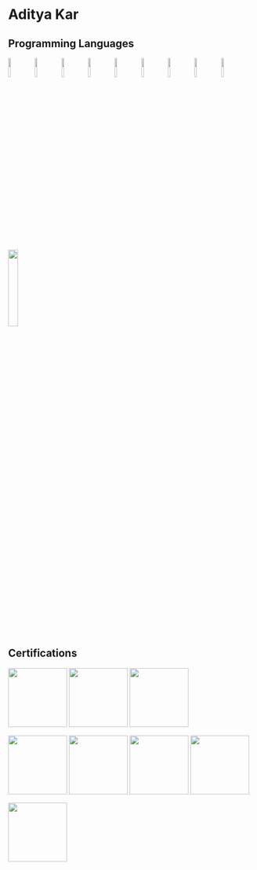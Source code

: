 # Aditya Kar
<h2>Programming Languages</h2>
<p>
<img width="10%" height="10%" src="https://upload.wikimedia.org/wikipedia/commons/thumb/1/18/ISO_C%2B%2B_Logo.svg/1822px-ISO_C%2B%2B_Logo.svg.png"/>
<img width="10%" height="10%" src="https://seeklogo.com/images/C/c-sharp-c-logo-02F17714BA-seeklogo.com.png"/>
<img width="10%" height="10%" src="https://upload.wikimedia.org/wikipedia/commons/thumb/e/ee/.NET_Core_Logo.svg/2048px-.NET_Core_Logo.svg.png"/>
<img width="10%" height="10%" src="https://cdn.iconscout.com/icon/free/png-256/powershell-3628993-3030218.png"/>
<img width="10%" height="10%" src="https://upload.wikimedia.org/wikipedia/commons/thumb/c/c3/Python-logo-notext.svg/800px-Python-logo-notext.svg.png"/>
<img width="10%" height="10%" src="https://upload.wikimedia.org/wikipedia/commons/6/6a/JavaScript-logo.png"/>
<img width="10%" height="10%" src="https://upload.wikimedia.org/wikipedia/commons/thumb/4/4c/Typescript_logo_2020.svg/1200px-Typescript_logo_2020.svg.png"/>
<img width="10%" height="10%" src="https://cdn.pixabay.com/photo/2017/08/05/11/16/logo-2582748_1280.png"/>
<img width="10%" height="10%" src="https://cdn4.iconfinder.com/data/icons/social-media-logos-6/512/121-css3-512.png"/>
<img width="20%" height="20%" src="https://www.logo.wine/a/logo/MySQL/MySQL-Logo.wine.svg"/>
</p>

<h2>Certifications</h2>

<p>
<img width="120" height="120" src="https://images.credly.com/size/340x340/images/336eebfc-0ac3-4553-9a67-b402f491f185/azure-administrator-associate-600x600.png"/>
<img width="120" height="120" src="https://images.credly.com/size/340x340/images/be8fcaeb-c769-4858-b567-ffaaa73ce8cf/image.png"/> 
<img width="120" height="120" src="https://images.credly.com/size/340x340/images/00634f82-b07f-4bbd-a6bb-53de397fc3a6/image.png"/>
</p>
<p>
<img width="120" height="120" src="https://media.discordapp.net/attachments/892730124942848023/1041989986607706164/04294_CompTIA_Cert_Badges_Specialist_-_CIOS.png"/>
<img width="120" height="120" src="https://media.discordapp.net/attachments/892730124942848023/1041987715199143946/CompTIA_Network_2Bce.png"/>
<img width="120" height="120" src="https://media.discordapp.net/attachments/892730124942848023/1041987232812236800/My_project_2.png"/>
<img width="120" height="120" src="https://images.credly.com/size/340x340/images/40d75658-d28b-4a28-8bff-bea3ab502778/ITF_2B_Logo_Certified.png"/>
</P>
<p>
<img width="120" height="120" src="https://images.credly.com/size/340x340/images/2030e43f-8003-4d4b-9630-847add403c87/image.png"/>
</p>
